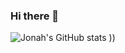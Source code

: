 ### Hi there 👋

![Jonah's GitHub stats](https://github-readme-stats.vercel.app/api?username=jonahbrandwagt&show_icons=true&theme=tokyonight&count_private=true)
))
